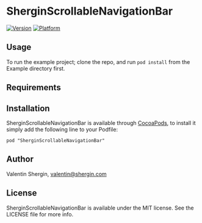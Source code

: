 # SherginScrollableNavigationBar

[![Version](http://cocoapod-badges.herokuapp.com/v/SherginScrollableNavigationBar/badge.png)](http://cocoadocs.org/docsets/SherginScrollableNavigationBar)
[![Platform](http://cocoapod-badges.herokuapp.com/p/SherginScrollableNavigationBar/badge.png)](http://cocoadocs.org/docsets/SherginScrollableNavigationBar)

## Usage

To run the example project; clone the repo, and run `pod install` from the Example directory first.

## Requirements

## Installation

SherginScrollableNavigationBar is available through [CocoaPods](http://cocoapods.org), to install
it simply add the following line to your Podfile:

    pod "SherginScrollableNavigationBar"

## Author

Valentin Shergin, valentin@shergin.com

## License

SherginScrollableNavigationBar is available under the MIT license. See the LICENSE file for more info.

